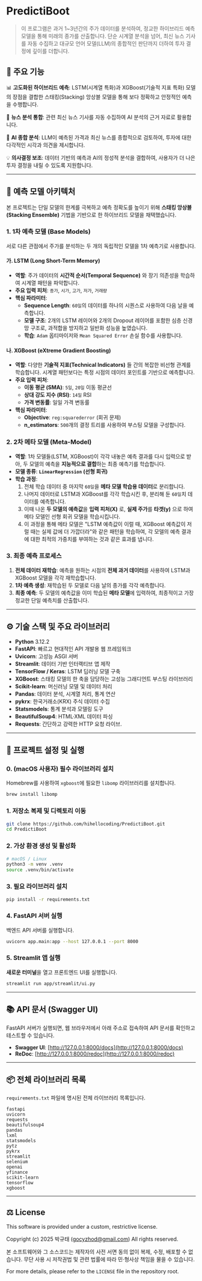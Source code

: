 # PredictiBoot

> 이 프로그램은 과거 1~3년간의 주가 데이터를 분석하여, 정교한 하이브리드 예측 모델을 통해 미래의 종가를 산출합니다.
> 단순 시계열 분석을 넘어, 최신 뉴스 기사를 자동 수집하고 대규모 언어 모델(LLM)의 종합적인 판단까지 더하여 투자 결정에 깊이를 더합니다.

## 🌟 주요 기능

📊 **고도화된 하이브리드 예측**: LSTM(시계열 특화)과 XGBoost(기술적 지표 특화) 모델의 장점을 결합한 스태킹(Stacking) 앙상블 모델을 통해 보다 정확하고 안정적인 예측을 수행합니다.

📰 **뉴스 분석 통합**: 관련 최신 뉴스 기사를 자동 수집하여 AI 분석의 근거 자료로 활용합니다.

🤖 **AI 종합 분석**: LLM이 예측된 가격과 최신 뉴스를 종합적으로 검토하여, 투자에 대한 다각적인 시각과 의견을 제시합니다.

💡 **의사결정 보조**: 데이터 기반의 예측과 AI의 정성적 분석을 결합하여, 사용자가 더 나은 투자 결정을 내릴 수 있도록 지원합니다.

---

## 🧠 예측 모델 아키텍처

본 프로젝트는 단일 모델의 한계를 극복하고 예측 정확도를 높이기 위해 **스태킹 앙상블(Stacking Ensemble)** 기법을 기반으로 한 하이브리드 모델을 채택했습니다.

### 1. 1차 예측 모델 (Base Models)

서로 다른 관점에서 주가를 분석하는 두 개의 독립적인 모델을 1차 예측기로 사용합니다.

#### 가. LSTM (Long Short-Term Memory)
- **역할**: 주가 데이터의 **시간적 순서(Temporal Sequence)** 와 장기 의존성을 학습하여 시계열 패턴을 파악합니다.
- **주요 입력 피처**: `종가`, `시가`, `고가`, `저가`, `거래량`
- **핵심 파라미터**:
    - **Sequence Length**: `60일`의 데이터를 하나의 시퀀스로 사용하여 다음 날을 예측합니다.
    - **모델 구조**: 2개의 LSTM 레이어와 2개의 Dropout 레이어를 포함한 심층 신경망 구조로, 과적합을 방지하고 일반화 성능을 높였습니다.
    - **학습**: `Adam` 옵티마이저와 `Mean Squared Error` 손실 함수를 사용합니다.

#### 나. XGBoost (eXtreme Gradient Boosting)
- **역할**: 다양한 **기술적 지표(Technical Indicators)** 들 간의 복잡한 비선형 관계를 학습합니다. 시계열 패턴보다는 특정 시점의 데이터 포인트를 기반으로 예측합니다.
- **주요 입력 피처**:
    - **이동 평균 (SMA)**: `5일`, `20일` 이동 평균선
    - **상대 강도 지수 (RSI)**: `14일` RSI
    - **가격 변동률**: 일일 가격 변동률
- **핵심 파라미터**:
    - **Objective**: `reg:squarederror` (회귀 문제)
    - **n_estimators**: `500`개의 결정 트리를 사용하여 부스팅 모델을 구성합니다.

### 2. 2차 메타 모델 (Meta-Model)

- **역할**: 1차 모델들(LSTM, XGBoost)이 각각 내놓은 예측 결과를 다시 입력으로 받아, 두 모델의 예측을 **지능적으로 결합**하는 최종 예측기를 학습합니다.
- **모델 종류**: **`LinearRegression` (선형 회귀)**
- **학습 과정**:
    1.  전체 학습 데이터 중 마지막 `60일`을 **메타 모델 학습용 데이터**로 분리합니다.
    2.  나머지 데이터로 LSTM과 XGBoost를 각각 학습시킨 후, 분리해 둔 `60일`치 데이터를 예측합니다.
    3.  이때 나온 **두 모델의 예측값**을 **입력 피처(X)** 로, **실제 주가**를 **타겟(y)** 으로 하여 메타 모델인 선형 회귀 모델을 학습시킵니다.
    4.  이 과정을 통해 메타 모델은 "LSTM 예측값이 이럴 때, XGBoost 예측값이 저럴 때는 실제 값에 더 가깝더라"와 같은 패턴을 학습하여, 각 모델의 예측 결과에 대한 최적의 가중치를 부여하는 것과 같은 효과를 냅니다.

### 3. 최종 예측 프로세스

1.  **전체 데이터 재학습**: 예측을 원하는 시점의 **전체 과거 데이터**를 사용하여 LSTM과 XGBoost 모델을 각각 재학습합니다.
2.  **1차 예측 생성**: 재학습된 두 모델로 다음 날의 종가를 각각 예측합니다.
3.  **최종 예측**: 두 모델의 예측값을 이미 학습된 **메타 모델**에 입력하여, 최종적이고 가장 정교한 단일 예측치를 산출합니다.

---

## ⚙️ 기술 스택 및 주요 라이브러리

*   **Python** 3.12.2
*   **FastAPI**: 빠르고 현대적인 API 개발용 웹 프레임워크
*   **Uvicorn**: 고성능 ASGI 서버
*   **Streamlit**: 데이터 기반 인터랙티브 앱 제작
*   **TensorFlow / Keras**: LSTM 딥러닝 모델 구축
*   **XGBoost**: 스태킹 모델의 한 축을 담당하는 고성능 그래디언트 부스팅 라이브러리
*   **Scikit-learn**: 머신러닝 모델 및 데이터 처리
*   **Pandas**: 데이터 분석, 시계열 처리, 통계 연산
*   **pykrx**: 한국거래소(KRX) 주식 데이터 수집
*   **Statsmodels**: 통계 분석과 모델링 도구
*   **BeautifulSoup4**: HTML·XML 데이터 파싱
*   **Requests**: 간단하고 강력한 HTTP 요청 라이브.

---

## 🚀 프로젝트 설정 및 실행

### 0. (macOS 사용자) 필수 라이브러리 설치
Homebrew를 사용하여 `xgboost`에 필요한 `libomp` 라이브러리를 설치합니다.
```bash
brew install libomp
```

### 1. 저장소 복제 및 디렉토리 이동
```bash
git clone https://github.com/hihellocoding/PredictiBoot.git
cd PredictiBoot
```

### 2. 가상 환경 생성 및 활성화
```bash
# macOS / Linux
python3 -m venv .venv
source .venv/bin/activate
```

### 3. 필요 라이브러리 설치
```bash
pip install -r requirements.txt
```

### 4. FastAPI 서버 실행
백엔드 API 서버를 실행합니다.
```bash
uvicorn app.main:app --host 127.0.0.1 --port 8000
```

### 5. Streamlit 앱 실행
**새로운 터미널**을 열고 프론트엔드 UI를 실행합니다.
```bash
streamlit run app/streamlit/ui.py
```

---

## 📚 API 문서 (Swagger UI)

FastAPI 서버가 실행되면, 웹 브라우저에서 아래 주소로 접속하여 API 문서를 확인하고 테스트할 수 있습니다.

*   **Swagger UI**: [http://127.0.0.1:8000/docs](http://127.0.0.1:8000/docs)
*   **ReDoc**: [http://127.0.0.1:8000/redoc](http://127.0.0.1:8000/redoc)

---

## 📦 전체 라이브러리 목록

`requirements.txt` 파일에 명시된 전체 라이브러리 목록입니다.

```
fastapi
uvicorn
requests
beautifulsoup4
pandas
lxml
statsmodels
pytz
pykrx
streamlit
selenium
openai
yfinance
scikit-learn
tensorflow
xgboost
```

---

## ⚖️ License

This software is provided under a custom, restrictive license.

Copyright (c) 2025 박규태 (gocyzhod@gmail.com)
All rights reserved.

본 소프트웨어와 그 소스코드는 제작자의 사전 서면 동의 없이 복제, 수정, 배포할 수 없습니다.
무단 사용 시 저작권법 및 관련 법률에 따라 민·형사상 책임을 물을 수 있습니다.


For more details, please refer to the `LICENSE` file in the repository root.
